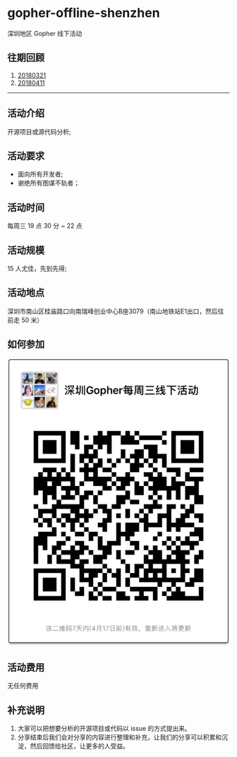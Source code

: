 # gopher-offline-shenzhen

深圳地区 Gopher 线下活动

## 往期回顾

1. [20180321](./20180321/README.md)
2. [20180411](./20180411/README.md)

----

## 活动介绍

开源项目或源代码分析;

## 活动要求

- 面向所有开发者;
- 谢绝所有图谋不轨者；

## 活动时间

每周三 19 点 30 分 ~ 22 点

## 活动规模

15 人尤佳，先到先得;

## 活动地点

深圳市南山区桂庙路口向南瑞峰创业中心B座3079（南山地铁站E1出口，然后往前走 50 米）

## 如何参加

![](./images/wechat_sz_offline_group.jpg)

## 活动费用

无任何费用

## 补充说明

1. 大家可以把想要分析的开源项目或代码以 issue 的方式提出来。
2. 分享结束后我们会对分享的内容进行整理和补充，让我们的分享可以积累和沉淀，然后回馈给社区，让更多的人受益。
